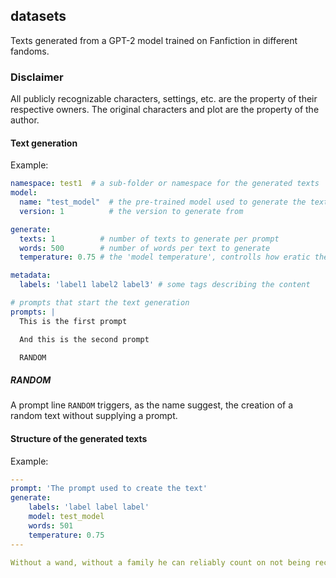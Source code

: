 ## datasets
Texts generated from a GPT-2 model trained on Fanfiction in different fandoms.

### Disclaimer

All publicly recognizable characters, settings, etc. are the property of their respective owners. The original characters and plot are the property of the author.


#### Text generation

Example:

```yaml
namespace: test1  # a sub-folder or namespace for the generated texts
model:
  name: "test_model"  # the pre-trained model used to generate the texts with
  version: 1          # the version to generate from

generate:
  texts: 1          # number of texts to generate per prompt
  words: 500        # number of words per text to generate
  temperature: 0.75 # the 'model temperature', controlls how eratic the text will be.

metadata:
  labels: 'label1 label2 label3' # some tags describing the content

# prompts that start the text generation
prompts: |
  This is the first prompt

  And this is the second prompt

  RANDOM
```

##### RANDOM

A prompt line `RANDOM` triggers, as the name suggest, the creation of a random text without supplying a prompt.


#### Structure of the generated texts

Example:

```yaml
---
prompt: 'The prompt used to create the text'
generate:
	labels: 'label label label'
	model: test_model
	words: 501
	temperature: 0.75
---

Without a wand, without a family he can reliably count on not being recognized, and without his own parents helping him, which isn’t a stretch."I’m sorry, I can’t even help you," he murmurs, brushing his hair back from his forehead."You’re a boy, Harry."
```
